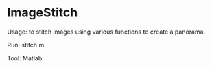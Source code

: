 # ImageStitch


Usage:
to stitch images using various functions to create a panorama.

Run:
stitch.m

Tool:
Matlab.
